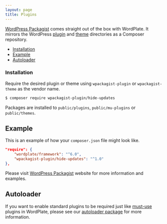 ```yaml
---
layout: page
title: Plugins
---
```


[WordPress Packagist](https://wpackagist.org) comes straight out of the box with WordPlate. It mirrors the WordPress [plugin](https://plugins.svn.wordpress.org) and [theme](https://themes.svn.wordpress.org) directories as a Composer repository.

- [Installation](#installation)
- [Example](#example)
- [Autoloader](#autoloader)

### Installation

Require the desired plugin or theme using `wpackagist-plugin` or `wpackagist-theme` as the vendor name.

```bash
$ composer require wpackagist-plugin/hide-updates
```

Packages are installed to `public/plugins`, `public/mu-plugins` or `public/themes`.

## Example

This is an example of how your `composer.json` file might look like.

```json
"require": {
    "wordplate/framework": "^6.0",
    "wpackagist-plugin/hide-updates": "^1.0"
},
```

Please visit [WordPress Packagist](https://wpackagist.org) website for more information and examples.

## Autoloader

If you want to enable standard plugins to be required just like [must-use](https://codex.wordpress.org/Must_Use_Plugins) plugins in WordPlate, please see our [autoloader package](https://github.com/wordplate/autoloader#readme) for more information.
